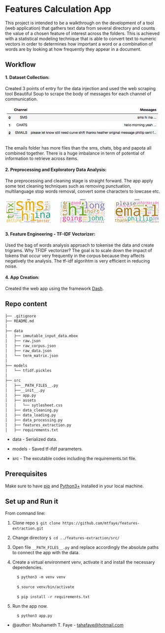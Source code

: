 # Features Calculation App 
This project is intended to be a walkthrough on the development of a tool (web application) that gathers text data from several directory and counts the value of a chosen feature of interest across the folders. This is achieved with a statistical modeling technique that is able to convert text to numeric vectors in order to determines how important a word or a combination of words are by looking at how frequently they appear in a document.


## Workflow


#### 	1. Dataset Collection:
Created 3 points of entry for the data injection and used the web scraping tool Beautiful Soup to scrape the body of messages for each channel of communication. 

![Corpus](src/assets/corpus.png)

The emails folder has more files than the sms, chats, bbg and papota all combined together. There is a huge imbalance in term of potential of information to retrieve across items.


#### 	2. Preprocessing and Exploratory Data Analysis: 
The preprocessing and cleaning stage is straight forward. The app apply some text cleaning techniques such as removing punctuation, multilanguage stop words removal, convert some characters to lowcase etc. 


![Words Cloud](src/assets/word_cloud.png)


#### 	3. Feature Engineering - TF-IDF Vectorizer: 
Used the bag of words analysis approach to tokenise the data and create trigrams.
Why TFIDF vectorizer? The goal is to scale down the impact of tokens that occur very frequently in the corpus because they  affects negatively the analysis. The tf-idf algorihtm is very efficient in reducing noise. 


#### 	4. App Creation:
Created the web app using the framework [Dash](https://plotly.com/dash/). 

## Repo content 

	├── .gitignore
	├── README.md
	│  
	├── data
	│   ├── immutable_input_data.mbox
	│   ├── raw.json
	│   ├── raw_corpus.json
	│   ├── raw_data.json
	│   └── term_matrix.json
	│  
	├── models
	│   └── tfidf.pickles
	│  
	├── src
	│   ├──__PATH_FILES__.py
	│   ├──__init__.py
	│   ├── app.py
	│   ├── assets
	│   │   └── sytlesheet.css
	│   ├── data_cleaning.py
	│   ├── data_loading.py
	│   ├── data_processing.py
	│   ├── features_extraction.py
	│   ├── requirements.txt



*	 data - Serialized data.

*	 models - Saved tf-ifdf parameters.

*	 src - The excutable codes including the requirements.txt file.
		
		
		
		


## Prerequisites

Make sure to have [pip](https://pip.pypa.io/en/stable/) and [Python3+](https://www.python.org/downloads/) installed in your local machine. 


## Set up and Run it

From comnand line:

1. Clone repo  ``` $ git clone https://github.com/mtfaye/features-extraction.git ```

2. Change directory ``` $ cd ../features-extraction/src/ ```
	  
3. Open file ``` __PATH_FILES__.py ```  and replace accordingly the absolute paths to connect the app with the data. 

4. Create a virtual environment venv, activate it and install the necessary dependencies.
		
	     $ python3 -m venv venv
		
	     $ source venv/bin/activate
		
	     $ pip install -r requirements.txt
	     
5. Run the app now.
		
	     $ python3 app.py






* @author: Mouhameth T. Faye - tahafaye@hotmail.com
